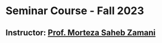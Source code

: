 # Seminar Course - Fall 2023

## Instructor: [Prof. Morteza Saheb Zamani](https://aut.ac.ir/cv/2505/%D9%85%D8%B1%D8%AA%D8%B6%DB%8C%20%D8%B5%D8%A7%D8%AD%D8%A8%20%D8%A7%D9%84%D8%B2%D9%85%D8%A7%D9%86%DB%8C)
